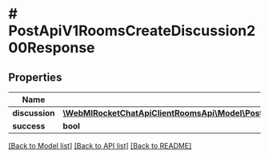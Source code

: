 # # PostApiV1RoomsCreateDiscussion200Response

## Properties

Name | Type | Description | Notes
------------ | ------------- | ------------- | -------------
**discussion** | [**\WebMIRocketChatApiClientRoomsApi\Model\PostApiV1RoomsCreateDiscussion200ResponseDiscussion**](PostApiV1RoomsCreateDiscussion200ResponseDiscussion.md) |  | [optional]
**success** | **bool** |  | [optional]

[[Back to Model list]](../../README.md#models) [[Back to API list]](../../README.md#endpoints) [[Back to README]](../../README.md)
